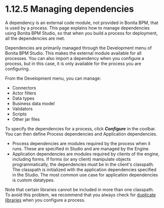 # 1.12.5 Managing dependencies

A dependency is an external code module, not provided in Bonita BPM, that is used by a process. This page explains how to manage dependencies using
Bonita BPM Studio, so that when you build a process for deployment, all the dependencies are met.

Dependencies are primarily managed through the Development menu of Bonita BPM Studio. This makes the external module available for all processes. 
You can also import a dependency when you configure a process, but in this case, it is only available for the process you are configuring.

From the Development menu, you can manage:

* Connectors
* Actor filters
* Data types
* Business data model
* Validators
* Scripts
* Other jar files

To specify the dependencies for a process, click **_Configure_** in the coolbar. You can then define Process dependencies and Application dependencies.

* Process dependencies are modules required by the process when it runs. These are specified in Studio and are managed by the Engine. 
* Application dependencies are modules required by clients of the engine, including forms. 
If forms (or any client) manipulate objects programmatically, the dependencies must be in the client's classpath. 
The classpath is initialized with the application dependencies specified in the Studio. The most common use case for application dependencies is custom datatypes.

Note that certain libraries cannot be included in more than one classpath. To avoid this problem, we recommend that you always check for [duplicate libraries](/manage-jar-files.md#duplicate_libraries) when you configure a process.